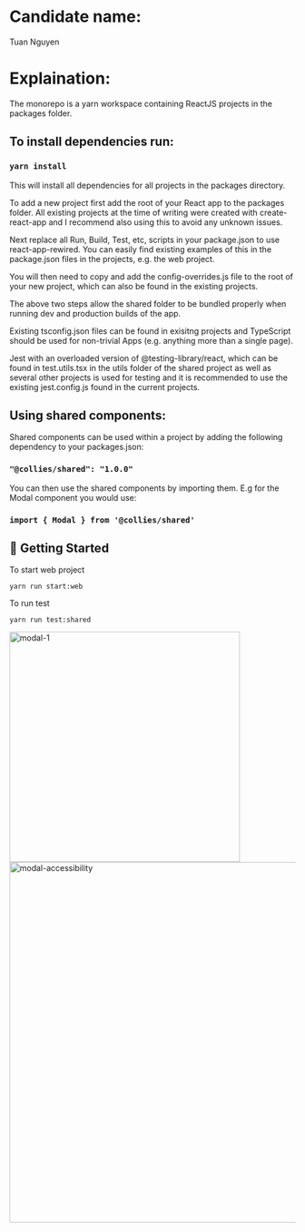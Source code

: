 # Candidate name:
Tuan Nguyen

# Explaination:
The monorepo is a yarn workspace containing ReactJS projects in the packages folder.

## To install dependencies run:

### `yarn install`

This will install all dependencies for all projects in the packages directory.

To add a new project first add the root of your React app to the packages folder. All existing projects at the time of writing were created with create-react-app and I recommend also using this to avoid any unknown issues.

Next replace all Run, Build, Test, etc, scripts in your package.json to use react-app-rewired. You can easily find existing examples of this in the package.json files in the projects, e.g. the web project.

You will then need to copy and add the config-overrides.js file to the root of your new project, which can also be found in the existing projects.

The above two steps allow the shared folder to be bundled properly when running dev and production builds of the app.


Existing tsconfig.json files can be found in exisitng projects and TypeScript should be used for non-trivial Apps (e.g. anything more than a single page).

Jest with an overloaded version of @testing-library/react, which can be found in test.utils.tsx in the utils folder of the shared project as well as several other projects is used for testing and it is recommended to use the existing jest.config.js found in the current projects.

## Using shared components:

Shared components can be used within a project by adding the following dependency to your packages.json:

### `"@collies/shared": "1.0.0"`

You can then use the shared components by importing them. E.g for the Modal component you would use:

### `import { Modal } from '@collies/shared'`

## 🏁 Getting Started <a name = "getting_started"></a>
To start web project
```
yarn run start:web
```
To run test
```
yarn run test:shared
```
<img width="406" alt="modal-1" src="https://github.com/nktuan286/colliestudio_fe_test/assets/26763848/5c8f4504-3be9-4a31-a337-17242073e62f">
<img width="636" alt="modal-accessibility" src="https://github.com/nktuan286/colliestudio_fe_test/assets/26763848/6cdec32e-eb46-4548-9655-fe6a4b2a8ec6">
